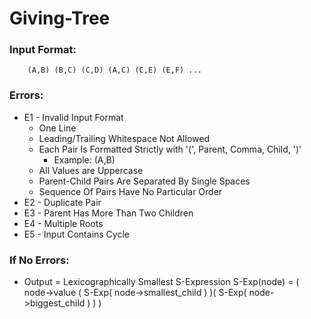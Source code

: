 # Giving-Tree

### Input Format:
        (A,B) (B,C) (C,D) (A,C) (C,E) (E,F) ...

### Errors:
* E1 - Invalid Input Format
  - One Line
  - Leading/Trailing Whitespace Not Allowed
  - Each Pair Is Formatted Strictly with '(', Parent, Comma, Child, ')'
    - Example: (A,B)
  - All Values are Uppercase
  - Parent-Child Pairs Are Separated By Single Spaces
  - Sequence Of Pairs Have No Particular Order
 * E2 - Duplicate Pair
 * E3 - Parent Has More Than Two Children
 * E4 - Multiple Roots
 * E5 - Input Contains Cycle

### If No Errors:
* Output = Lexicographically Smallest S-Expression
        S-Exp(node) = ( node->value ( S-Exp( node->smallest_child ) )( S-Exp( node->biggest_child ) ) )
